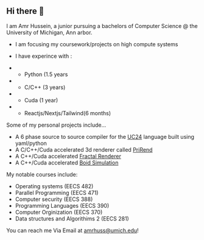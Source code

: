 ## Hi there 👋

I am Amr Hussein, a junior pursuing a bachelors of Computer Science @ the University of Michigan, Ann arbor.

- I am focusing my coursework/projects on high compute systems
- I have experince with :

- - Python (1.5 years
- - C/C++ (3 years)
- - Cuda (1 year)
- - Reactjs/Nextjs/Tailwind(6 months)

Some of my personal projects include... 

- A 6 phase source to source compiler for the [UC24](https://eecs390.github.io/uc-language/) language built using yaml/python
- A C/C++/Cuda accelerated 3d renderer called [PriRend](https://github.com/pr1nceray/PriRend)
- A C++/Cuda accelerated [Fractal Renderer](https://github.com/pr1nceray/Fractal-Viewer)
- A C++/Cuda accelerated [Boid Simulation](https://github.com/pr1nceray/Boids-Simulator)

My notable courses include:
- Operating systems (EECS 482)
- Parallel Programming (EECS 471)
- Computer security (EECS 388)
- Programming Languages (EECS 390)
- Computer Orginization (EECS 370)
- Data structures and Algorithims 2 (EECS 281)




You can reach me Via Email at amrhuss@umich.edu!


<!--
**pr1nceray/pr1nceray** is a ✨ _special_ ✨ repository because its `README.md` (this file) appears on your GitHub profile.

Here are some ideas to get you started:

- 🔭 I’m currently working on ...
- 🌱 I’m currently learning ...
- 👯 I’m looking to collaborate on ...
- 🤔 I’m looking for help with ...
- 💬 Ask me about ...
- 📫 How to reach me: ...
- 😄 Pronouns: ...
- ⚡ Fun fact: ...
-->

